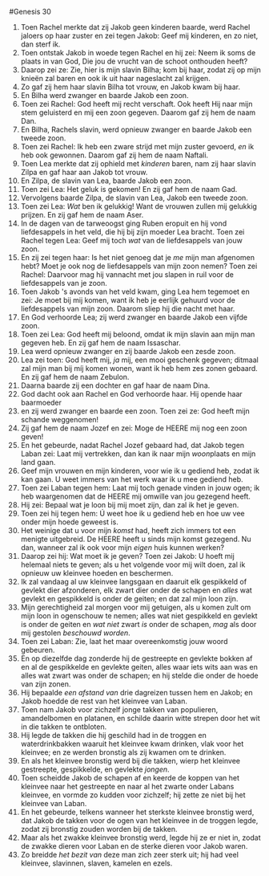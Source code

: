 #Genesis 30
1. Toen Rachel merkte dat zij Jakob geen kinderen baarde, werd Rachel jaloers op haar zuster en zei tegen Jakob: Geef mij kinderen, en zo niet, dan sterf ik.
2. Toen ontstak Jakob in woede tegen Rachel en hij zei: Neem ik soms de plaats in van God, Die jou de vrucht van de schoot onthouden heeft?
3. Daarop zei ze: Zie, hier is mijn slavin Bilha; kom bij haar, zodat zij op mijn knieën zal baren en ook ik uit haar nageslacht zal krijgen.
4. Zo gaf zij hem haar slavin Bilha tot vrouw, en Jakob kwam bij haar.
5. En Bilha werd zwanger en baarde Jakob een zoon.
6. Toen zei Rachel: God heeft mij recht verschaft. Ook heeft Hij naar mijn stem geluisterd en mij een zoon gegeven. Daarom gaf zij hem de naam Dan.
7. En Bilha, Rachels slavin, werd opnieuw zwanger en baarde Jakob een tweede zoon.
8. Toen zei Rachel: Ik heb een zware strijd met mijn zuster gevoerd, *en* ik heb ook gewonnen. Daarom gaf zij hem de naam Naftali.
9. Toen Lea merkte dat zij ophield met *kinderen* baren, nam zij haar slavin Zilpa en gaf haar aan Jakob tot vrouw.
10. En Zilpa, de slavin van Lea, baarde Jakob een zoon.
11. Toen zei Lea: Het geluk is gekomen! En zij gaf hem de naam Gad.
12. Vervolgens baarde Zilpa, de slavin van Lea, Jakob een tweede zoon.
13. Toen zei Lea: *Wat* ben ik gelukkig! Want de vrouwen zullen mij gelukkig prijzen. En zij gaf hem de naam Aser.
14. In de dagen van de tarweoogst ging Ruben eropuit en hij vond liefdesappels in het veld, die hij bij zijn moeder Lea bracht. Toen zei Rachel tegen Lea: Geef mij toch *wat* van de liefdesappels van jouw zoon.
15. En zij zei tegen haar: Is het niet genoeg dat je *me* mijn man afgenomen hebt? Moet je ook nog de liefdesappels van mijn zoon nemen? Toen zei Rachel: Daarvoor mag hij vannacht met jou slapen in ruil voor de liefdesappels van je zoon.
16. Toen Jakob 's avonds van het veld kwam, ging Lea hem tegemoet en zei: Je moet bij mij komen, want ik heb je eerlijk gehuurd voor de liefdesappels van mijn zoon. Daarom sliep hij die nacht met haar.
17. En God verhoorde Lea; zij werd zwanger en baarde Jakob een vijfde zoon.
18. Toen zei Lea: God heeft mij beloond, omdat ik mijn slavin aan mijn man gegeven heb. En zij gaf hem de naam Issaschar.
19. Lea werd opnieuw zwanger en zij baarde Jakob een zesde zoon.
20. Lea zei toen: God heeft mij, *ja* mij, een mooi geschenk gegeven; ditmaal zal mijn man bij míj komen wonen, want ik heb hem zes zonen gebaard. En zij gaf hem de naam Zebulon.
21. Daarna baarde zij een dochter en gaf haar de naam Dina.
22. God dacht ook aan Rachel en God verhoorde haar. Hij opende haar baarmoeder
23. en zij werd zwanger en baarde een zoon. Toen zei ze: God heeft mijn schande weggenomen!
24. Zij gaf hem de naam Jozef en zei: Moge de HEERE mij nog een zoon geven!
25. En het gebeurde, nadat Rachel Jozef gebaard had, dat Jakob tegen Laban zei: Laat mij vertrekken, dan kan ik naar mijn *woon*plaats en mijn land gaan.
26. Geef mijn vrouwen en mijn kinderen, voor wie ik u gediend heb, zodat ik kan gaan. U weet immers van het werk waar ik u mee gediend heb.
27. Toen zei Laban tegen hem: Laat mij toch genade vinden in jouw ogen; ik heb waargenomen dat de HEERE mij omwille van jou gezegend heeft.
28. Hij zei: Bepaal wat je loon bij mij moet zijn, dan zal ik het je geven.
29. Toen zei hij tegen hem: Ú weet hoe ik u gediend heb en hoe uw vee onder mijn hoede geweest is.
30. Het weinige dat u voor mijn *komst* had, heeft zich immers tot een menigte uitgebreid. De HEERE heeft u sinds mijn komst gezegend. Nu dan, wanneer zal ik ook voor mijn *eigen* huis kunnen werken?
31. Daarop zei hij: Wat moet ik je geven? Toen zei Jakob: U hoeft mij helemaal niets te geven; als u het volgende voor mij wilt doen, zal ik opnieuw uw kleinvee hoeden en beschermen.
32. Ik zal vandaag al uw kleinvee langsgaan en daaruit elk gespikkeld of gevlekt dier afzonderen, elk zwart dier onder de schapen en *alles* wat gevlekt en gespikkeld is onder de geiten; en dat zal mijn loon zijn.
33. Mijn gerechtigheid zal morgen voor mij getuigen, als u komen zult om mijn loon in ogenschouw te nemen; alles wat niet gespikkeld en gevlekt is onder de geiten en *wat niet* zwart *is* onder de schapen, *mag* als door mij gestolen *beschouwd worden*.
34. Toen zei Laban: Zie, laat het maar overeenkomstig jouw woord gebeuren.
35. En op diezelfde dag zonderde hij de gestreepte en gevlekte bokken af en al de gespikkelde en gevlekte geiten, alles waar iets wits aan was en alles wat zwart was onder de schapen; en hij stelde die onder de hoede van zijn zonen.
36. Hij bepaalde *een afstand van* drie dagreizen tussen hem en Jakob; en Jakob hoedde de rest van het kleinvee van Laban.
37. Toen nam Jakob voor zichzelf jonge takken van populieren, amandelbomen en platanen, en schilde daarin witte strepen door het wit in die takken te ontbloten.
38. Hij legde de takken die hij geschild had in de troggen en waterdrinkbakken waaruit het kleinvee kwam drinken, vlak voor het kleinvee; en ze werden bronstig als zij kwamen om te drinken.
39. En als het kleinvee bronstig werd bij die takken, wierp het kleinvee gestreepte, gespikkelde, en gevlekte *jongen*.
40. Toen scheidde Jakob de schapen af en keerde de koppen van het kleinvee naar het gestreepte en naar al het zwarte onder Labans kleinvee, en vormde zo kudden voor zichzelf; hij zette ze niet bij het kleinvee van Laban.
41. En het gebeurde, telkens wanneer het sterkste kleinvee bronstig werd, dat Jakob de takken voor de ogen van het kleinvee in de troggen legde, zodat zij bronstig zouden worden bij de takken.
42. Maar als het zwakke kleinvee bronstig werd, legde hij ze er niet in, zodat de zwakke dieren voor Laban en de sterke dieren voor Jakob waren.
43. Zo breidde *het bezit van* deze man zich zeer sterk uit; hij had veel kleinvee, slavinnen, slaven, kamelen en ezels.
